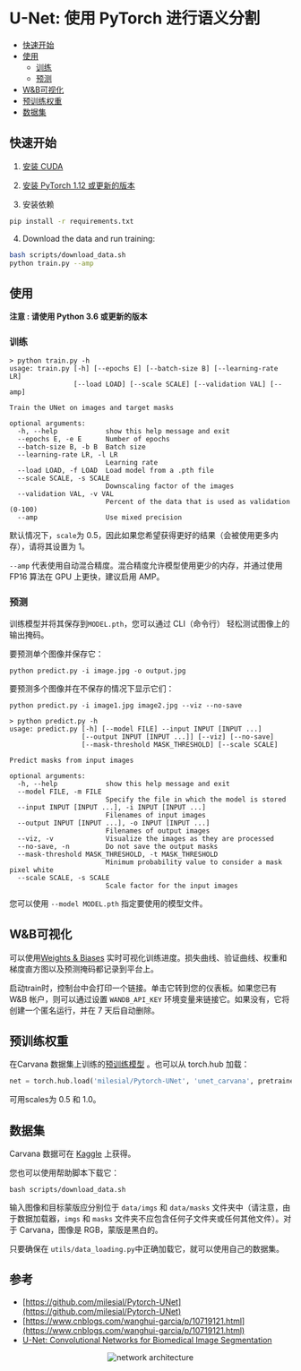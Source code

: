 # U-Net: 使用 PyTorch 进行语义分割

- [快速开始](#快速开始)
- [使用](#使用)
  - [训练](#训练)
  - [预测](#预测)
- [W&B可视化](#W&B可视化)
- [预训练权重](#预训练权重)
- [数据集](#数据集)

## 快速开始

1. [安装 CUDA](https://developer.nvidia.com/cuda-downloads)

2. [安装 PyTorch 1.12 或更新的版本](https://pytorch.org/get-started/locally/)

3. 安装依赖
```bash
pip install -r requirements.txt
```

4. Download the data and run training:
```bash
bash scripts/download_data.sh
python train.py --amp
```

## 使用

**注意 : 请使用 Python 3.6 或更新的版本**

### 训练

```console
> python train.py -h
usage: train.py [-h] [--epochs E] [--batch-size B] [--learning-rate LR]
                [--load LOAD] [--scale SCALE] [--validation VAL] [--amp]

Train the UNet on images and target masks

optional arguments:
  -h, --help            show this help message and exit
  --epochs E, -e E      Number of epochs
  --batch-size B, -b B  Batch size
  --learning-rate LR, -l LR
                        Learning rate
  --load LOAD, -f LOAD  Load model from a .pth file
  --scale SCALE, -s SCALE
                        Downscaling factor of the images
  --validation VAL, -v VAL
                        Percent of the data that is used as validation (0-100)
  --amp                 Use mixed precision
```

默认情况下，`scale`为 0.5，因此如果您希望获得更好的结果（会被使用更多内存），请将其设置为 1。

`--amp` 代表使用自动混合精度。混合精度允许模型使用更少的内存，并通过使用 FP16 算法在 GPU 上更快，建议启用 AMP。


### 预测

训练模型并将其保存到`MODEL.pth`，您可以通过 CLI（命令行） 轻松测试图像上的输出掩码。

要预测单个图像并保存它：

`python predict.py -i image.jpg -o output.jpg`

要预测多个图像并在不保存的情况下显示它们：

`python predict.py -i image1.jpg image2.jpg --viz --no-save`

```console
> python predict.py -h
usage: predict.py [-h] [--model FILE] --input INPUT [INPUT ...] 
                  [--output INPUT [INPUT ...]] [--viz] [--no-save]
                  [--mask-threshold MASK_THRESHOLD] [--scale SCALE]

Predict masks from input images

optional arguments:
  -h, --help            show this help message and exit
  --model FILE, -m FILE
                        Specify the file in which the model is stored
  --input INPUT [INPUT ...], -i INPUT [INPUT ...]
                        Filenames of input images
  --output INPUT [INPUT ...], -o INPUT [INPUT ...]
                        Filenames of output images
  --viz, -v             Visualize the images as they are processed
  --no-save, -n         Do not save the output masks
  --mask-threshold MASK_THRESHOLD, -t MASK_THRESHOLD
                        Minimum probability value to consider a mask pixel white
  --scale SCALE, -s SCALE
                        Scale factor for the input images
```

您可以使用 `--model MODEL.pth` 指定要使用的模型文件。

## W&B可视化

可以使用[Weights & Biases](https://wandb.ai/) 实时可视化训练进度。损失曲线、验证曲线、权重和梯度直方图以及预测掩码都记录到平台上。
 
启动train时，控制台中会打印一个链接。单击它转到您的仪表板。如果您已有 W&B 帐户，则可以通过设置 `WANDB_API_KEY` 环境变量来链接它。如果没有，它将创建一个匿名运行，并在 7 天后自动删除。


## 预训练权重

在Carvana 数据集上训练的[预训练模型](https://github.com/milesial/Pytorch-UNet/releases/tag/v3.0) 。也可以从 torch.hub 加载：

```python
net = torch.hub.load('milesial/Pytorch-UNet', 'unet_carvana', pretrained=True, scale=0.5)
```

可用scales为 0.5 和 1.0。

## 数据集

Carvana 数据可在 [Kaggle](https://www.kaggle.com/c/carvana-image-masking-challenge/data) 上获得。

您也可以使用帮助脚本下载它：

```
bash scripts/download_data.sh
```

输入图像和目标蒙版应分别位于 `data/imgs` 和 `data/masks` 文件夹中（请注意，由于数据加载器，`imgs` 和 `masks` 文件夹不应包含任何子文件夹或任何其他文件）。对于 Carvana，图像是 RGB，蒙版是黑白的。

只要确保在 `utils/data_loading.py`中正确加载它，就可以使用自己的数据集。


## 参考

- [https://github.com/milesial/Pytorch-UNet](https://github.com/milesial/Pytorch-UNet)
- [https://www.cnblogs.com/wanghui-garcia/p/10719121.html](https://www.cnblogs.com/wanghui-garcia/p/10719121.html)
- [U-Net: Convolutional Networks for Biomedical Image Segmentation](https://arxiv.org/abs/1505.04597)


<center><img src="https://i.imgur.com/jeDVpqF.png" alt="network architecture"></center>
